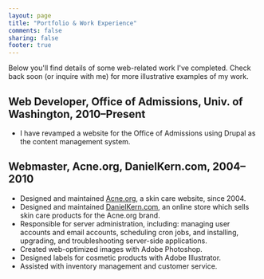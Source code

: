 ```yaml
---
layout: page
title: "Portfolio & Work Experience"
comments: false
sharing: false
footer: true
---
```

Below you'll find details of some web-related work I've completed. Check back soon (or inquire with me) for more illustrative examples of my work.

Web Developer, Office of Admissions, Univ. of Washington, 2010–Present
----
* I have revamped a website for the Office of Admissions using Drupal as the content management system.

Webmaster, Acne.org, DanielKern.com, 2004–2010
----
* Designed and maintained [Acne.org](http://www.acne.org), a skin care website, since 2004.
* Designed and maintained [DanielKern.com](http://www.danielkern.com), an online store which sells skin care products for the Acne.org brand.
* Responsible for server administration, including: managing user accounts and email accounts, scheduling cron jobs, and installing, upgrading, and troubleshooting server-side applications.
* Created web-optimized images with Adobe Photoshop.
* Designed labels for cosmetic products with Adobe Illustrator.
* Assisted with inventory management and customer service.
